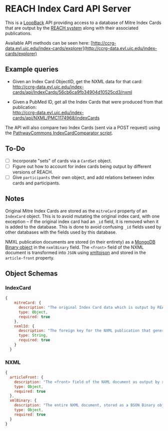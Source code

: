 # REACH Index Card API Server

This is a [LoopBack](http://loopback.io/) API providing access to a database of Mitre Index Cards that are output by the [REACH system](https://github.com/clulab/reach) along with their associated publications.

Available API methods can be seen here:
[http://ccrg-data.evl.uic.edu/index-cards/explorer](http://ccrg-data.evl.uic.edu/index-cards/explorer)

## Example queries

 - Given an Index Card ObjectID, get the NXML data for that card:  
http://ccrg-data.evl.uic.edu/index-cards/api/IndexCards/56cb6ca9fb34904d10525cd3/nxml

- Given a PubMed ID, get all the Index Cards that were produced from that publication:  
http://ccrg-data.evl.uic.edu/index-cards/api/NXML/PMC1174968/indexCards

The API will also compare two Index Cards (sent via a POST request) using the [PathwayCommons IndexCardComparator script](https://github.com/PathwayCommons/pathway-cards/blob/master/comparator/src/main/scripts/IndexCardComparator.js).

## To-Do

- [ ] Incorporate "sets" of cards via a `CardSet` object.
- [ ] Figure out how to account for index cards being output by different versions of REACH.
- [ ] Give `participants` their own object, and add relations between index cards and participants.

## Notes

Original Mitre Index Cards are stored as the `mitreCard` property of an `IndexCard` object. This is to avoid mutating the original index card, with one exception – if the original index card had an `_id` field, it is removed when it is added to the database. This is done to avoid confusing `_id` fields used by other databases with the fields used by this database.

NMXL publication documents are stored (in their entirety) as a [MongoDB Binary object](http://mongodb.github.io/node-mongodb-native/2.0/api/Binary.html) in the `nxmlBinary` field. The `<front>` field of the NXML document is transformed into `JSON` using [xmltojson](https://www.npmjs.com/package/xmltojson) and stored in the `article-front` property. 

## Object Schemas

### IndexCard

```js
{
    mitreCard: {
      description: "The original Index Card data which is output by REACH",
      type: Object,
      required: true
    },
    nxmlId: {
      description: "The foreign key for the NXML publication that generated this index card.",
      type: String,
      required: true
    }
  }
```

### NXML

```js
{
  articleFront: {
    description: "The <front> field of the NXML document as output by xmltojson.",
    type: Object,
    required: true
  },
  xmlBinary: {
    description: "The entire NXML document, stored as a BSON Binary object.",
    type: Object,
    required: true
  }
}
```

